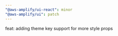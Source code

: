 ```yaml
---
"@aws-amplify/ui-react": minor
"@aws-amplify/ui": patch
---
```


feat: adding theme key support for more style props
